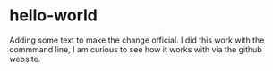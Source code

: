 # hello-world

Adding some text to make the change official.  I did this work with the commmand line, I am curious to see how it works with via the github website.
